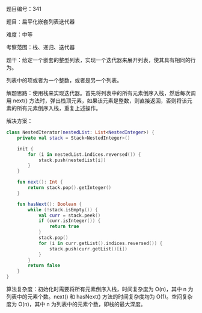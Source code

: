 题目编号：341

题目：扁平化嵌套列表迭代器

难度：中等

考察范围：栈、递归、迭代器

题干：给定一个嵌套的整型列表，实现一个迭代器来展开列表，使其具有相同的行为。

列表中的项或者为一个整数，或者是另一个列表。

解题思路：使用栈来实现迭代器。首先将列表中的所有元素倒序入栈，然后每次调用 next() 方法时，弹出栈顶元素，如果该元素是整数，则直接返回，否则将该元素的所有元素倒序入栈，重复上述操作。

解决方案：

```kotlin
class NestedIterator(nestedList: List<NestedInteger>) {
    private val stack = Stack<NestedInteger>()

    init {
        for (i in nestedList.indices.reversed()) {
            stack.push(nestedList[i])
        }
    }

    fun next(): Int {
        return stack.pop().getInteger()
    }

    fun hasNext(): Boolean {
        while (!stack.isEmpty()) {
            val curr = stack.peek()
            if (curr.isInteger()) {
                return true
            }
            stack.pop()
            for (i in curr.getList().indices.reversed()) {
                stack.push(curr.getList()[i])
            }
        }
        return false
    }
}
```

算法复杂度：初始化时需要将所有元素倒序入栈，时间复杂度为 O(n)，其中 n 为列表中的元素个数。next() 和 hasNext() 方法的时间复杂度均为 O(1)。空间复杂度为 O(n)，其中 n 为列表中的元素个数，即栈的最大深度。